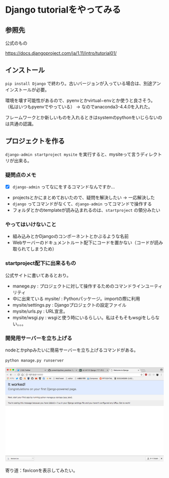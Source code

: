 # Django tutorialをやってみる
## 参照先

公式のもの

https://docs.djangoproject.com/ja/1.11/intro/tutorial01/

## インストール
`pip install Django` で終わり。古いバージョンが入っている場合は、別途アンインストールが必要。

環境を壊す可能性があるので、pyenvとかvirtual−envとか使うと良さそう。
（私はいつもpyenvでやっている）
→ なのでanaconda3-4.4.0を入れた。

フレームワークとか新しいものを入れるときはsystemのpythonをいじらないのは共通の認識。

## プロジェクトを作る
`django-admin startproject mysite` を実行すると、mysiteって言うディレクトリが出来る。

### 疑問点のメモ
- [x] `django-admin` ってなにをするコマンドなんですか…
- projectsとかにまとめておいたので、疑問を解決したい → 一応解決した
- `django` ってコマンドがなくて、`django-admin` ってコマンドで操作する
- フォルダとかのtemplateが読み込まれるのは、`startproject` の領分みたい

### やってはいけないこと
- 組み込みとかDjangoのコンポーネントとかぶるような名前
- Webサーバーのドキュメントルート配下にコードを置かない（コードが読み取られてしまうため）

### startproject配下に出来るもの
公式サイトに書いてあるとおり。

- manege.py : プロジェクトに対して操作するためのコマンドラインユーティリティ
- 中に出来ている mysite/ : Pythonパッケージ。importの際に利用
- mysite/settings.py : Djangoプロジェクトの設定ファイル
- mysite/urls.py : URL宣言。
- mysite/wsgi.py : wsgiと使う時にいるらしい。私はそもそもwsgiをしらない。。。

### 開発用サーバーを立ち上げる
nodeとかphpみたいに簡易サーバーを立ち上げるコマンドがある。

`python manage.py runserver`

![起動した様子](./memo_image/first_time_start_server.png)

寄り道：faviconを表示してみたい。



